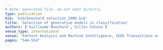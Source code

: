 ```yaml
---
# Note: Generated file, do not edit directly.
type: publication
bib: 'bib/bouchard_selection_2006.bib'
title: 'Selection of generative models in classification'
authors: ['Guillaume Bouchard','Gilles Celeux']
venue_type: international
venue: 'Pattern Analysis and Machine Intelligence, IEEE Transactions on ,pp. 544-554'
pages: "544-554"
---
```

